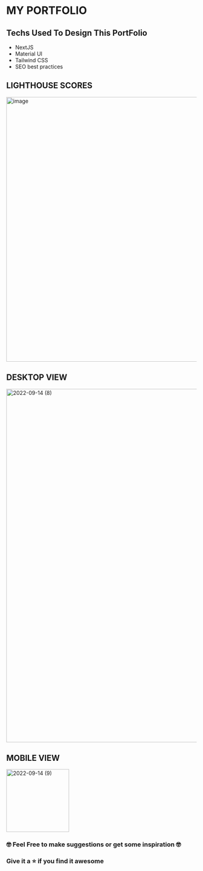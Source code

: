 # MY PORTFOLIO

## Techs Used To Design This PortFolio
- NextJS
- Material UI
- Tailwind CSS
- SEO best practices

## LIGHTHOUSE SCORES
<img width="700" alt="image" src="https://user-images.githubusercontent.com/101383635/196466059-bd431583-ef8c-4aca-8a56-3be8395aa777.png">

## DESKTOP VIEW
<img width="935" alt="2022-09-14 (8)" src="https://user-images.githubusercontent.com/101383635/190169311-8d885e2a-c8e8-48ab-9ae4-abef084eca5a.png">

## MOBILE VIEW
<img width="166" alt="2022-09-14 (9)" src="https://user-images.githubusercontent.com/101383635/190169742-e764d691-f0d2-4163-8a97-bf770bd1b617.png">

### 🤓 Feel Free to make suggestions or get some inspiration 🤓
### Give it a ⭐ if you find it awesome
